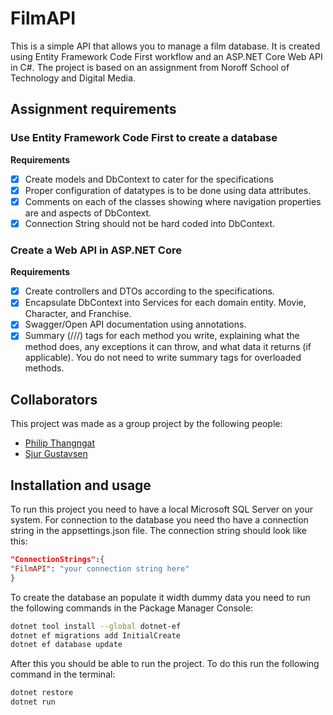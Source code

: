 # FilmAPI

This is a simple API that allows you to manage a film database. It is created using Entity Framework Code First workflow
and an ASP.NET Core Web API in C#. The project is based on an assignment from Noroff School of Technology and Digital
Media.

## Assignment requirements

### Use Entity Framework Code First to create a database

**Requirements**

- [x] Create models and DbContext to cater for the specifications
- [x] Proper configuration of datatypes is to be done using data attributes.
- [x] Comments on each of the classes showing where navigation properties are and aspects of DbContext.
- [x] Connection String should not be hard coded into DbContext.

### Create a Web API in ASP.NET Core

**Requirements**

- [x] Create controllers and DTOs according to the specifications.
- [x] Encapsulate DbContext into Services for each domain entity. Movie, Character, and Franchise.
- [x] Swagger/Open API documentation using annotations.
- [x] Summary (///) tags for each method you write, explaining what the method does, any exceptions it can throw, and
  what data it returns (if applicable). You do not need to write summary tags for overloaded methods.

## Collaborators

This project was made as a group project by the following people:

- [Philip Thangngat](https://github.com/thangfart)
- [Sjur Gustavsen](https://github.com/GustavsenSj)

## Installation and usage

To run this project you need to have a local Microsoft SQL Server on your system. For connection to the database you
need tho have a connection string in the appsettings.json file. The connection string should look like this:

```json
"ConnectionStrings":{
"FilmAPI": "your connection string here"
}
```

To create the database an populate it width dummy data you need to run the following commands in the Package Manager Console:

```bash
dotnet tool install --global dotnet-ef
dotnet ef migrations add InitialCreate
dotnet ef database update
```

After this you should be able to run the project. To do this run the following command in the terminal:

```bash
dotnet restore
dotnet run
```



